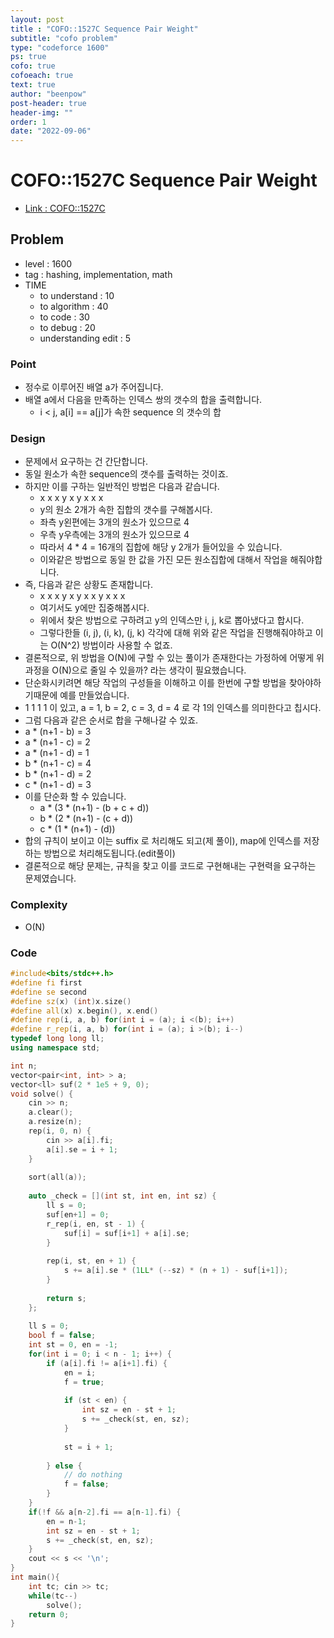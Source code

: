 ```yaml
---
layout: post
title : "COFO::1527C Sequence Pair Weight"
subtitle: "cofo problem"
type: "codeforce 1600"
ps: true
cofo: true
cofoeach: true
text: true
author: "beenpow"
post-header: true
header-img: ""
order: 1
date: "2022-09-06"
---
```

# COFO::1527C Sequence Pair Weight
- [Link : COFO::1527C](https://codeforces.com/problemset/problem/1527/C)


## Problem 

- level : 1600
- tag : hashing, implementation, math
- TIME
  - to understand    : 10
  - to algorithm     : 40
  - to code          : 30
  - to debug         : 20
  - understanding edit : 5 

### Point
- 정수로 이루어진 배열 a가 주어집니다.
- 배열 a에서 다음을 만족하는 인덱스 쌍의 갯수의 합을 출력합니다.
  - i < j, a[i] == a[j]가 속한 sequence 의 갯수의 합

### Design
- 문제에서 요구하는 건 간단합니다.
- 동일 원소가 속한 sequence의 갯수를 출력하는 것이죠.
- 하지만 이를 구하는 일반적인 방법은 다음과 같습니다.
  - x x x y x y x x x
  - y의 원소 2개가 속한 집합의 갯수를 구해봅시다.
  - 좌측 y왼편에는 3개의 원소가 있으므로 4
  - 우측 y우측에는 3개의 원소가 있으므로 4
  - 따라서 4 * 4 = 16개의 집합에 해당 y 2개가 들어있을 수 있습니다.
  - 이와같은 방법으로 동일 한 값을 가진 모든 원소집합에 대해서 작업을 해줘야합니다.
- 즉, 다음과 같은 상황도 존재합니다.
  - x x x y x y x x y x x x
  - 여기서도 y에만 집중해봅시다.
  - 위에서 찾은 방법으로 구하려고 y의 인덱스만 i, j, k로 뽑아냈다고 합시다.
  - 그렇다한들 (i, j), (i, k), (j, k) 각각에 대해 위와 같은 작업을 진행해줘야하고 이는 O(N^2) 방법이라 사용할 수 없죠.
- 결론적으로, 위 방법을 O(N)에 구할 수 있는 풀이가 존재한다는 가정하에 어떻게 위 과정을 O(N)으로 줄일 수 있을까? 라는 생각이 필요했습니다.
- 단순화시키려면 해당 작업의 구성들을 이해하고 이를 한번에 구할 방법을 찾아야하기때문에 예를 만들었습니다.
- 1 1 1 1 이 있고, a = 1, b = 2, c = 3, d = 4 로 각 1의 인덱스를 의미한다고 칩시다.
- 그럼 다음과 같은 순서로 합을 구해나갈 수 있죠.
- a * (n+1 - b) = 3
- a * (n+1 - c) = 2
- a * (n+1 - d) = 1
- b * (n+1 - c) = 4
- b * (n+1 - d) = 2
- c * (n+1 - d) = 3
- 이를 단순화 할 수 있습니다.
  - a * (3 * (n+1) - (b + c + d))
  - b * (2 * (n+1) - (c + d))
  - c * (1 * (n+1) - (d))
- 합의 규칙이 보이고 이는 suffix 로 처리해도 되고(제 풀이), map에 인덱스를 저장하는 방법으로 처리해도됩니다.(edit풀이)
- 결론적으로 해당 문제는, 규칙을 찾고 이를 코드로 구현해내는 구현력을 요구하는 문제였습니다.

### Complexity
- O(N)

### Code

```cpp
#include<bits/stdc++.h>
#define fi first
#define se second
#define sz(x) (int)x.size()
#define all(x) x.begin(), x.end()
#define rep(i, a, b) for(int i = (a); i <(b); i++)
#define r_rep(i, a, b) for(int i = (a); i >(b); i--)
typedef long long ll;
using namespace std;

int n;
vector<pair<int, int> > a;
vector<ll> suf(2 * 1e5 + 9, 0);
void solve() {
    cin >> n;
    a.clear();
    a.resize(n);
    rep(i, 0, n) {
        cin >> a[i].fi;
        a[i].se = i + 1;
    }
    
    sort(all(a));
    
    auto _check = [](int st, int en, int sz) {
        ll s = 0;
        suf[en+1] = 0;
        r_rep(i, en, st - 1) {
            suf[i] = suf[i+1] + a[i].se;
        }
        
        rep(i, st, en + 1) {
            s += a[i].se * (1LL* (--sz) * (n + 1) - suf[i+1]);
        }
        
        return s;
    };
    
    ll s = 0;
    bool f = false;
    int st = 0, en = -1;
    for(int i = 0; i < n - 1; i++) {
        if (a[i].fi != a[i+1].fi) {
            en = i;
            f = true;
            
            if (st < en) {
                int sz = en - st + 1;
                s += _check(st, en, sz);
            }
            
            st = i + 1;
            
        } else {
            // do nothing
            f = false;
        }
    }
    if(!f && a[n-2].fi == a[n-1].fi) {
        en = n-1;
        int sz = en - st + 1;
        s += _check(st, en, sz);
    }
    cout << s << '\n';
}
int main(){
    int tc; cin >> tc;
    while(tc--)
        solve();
    return 0;
}
```
